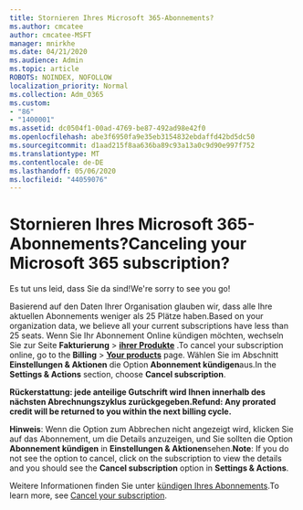 ```yaml
---
title: Stornieren Ihres Microsoft 365-Abonnements?
ms.author: cmcatee
author: cmcatee-MSFT
manager: mnirkhe
ms.date: 04/21/2020
ms.audience: Admin
ms.topic: article
ROBOTS: NOINDEX, NOFOLLOW
localization_priority: Normal
ms.collection: Adm_O365
ms.custom:
- "86"
- "1400001"
ms.assetid: dc0504f1-00ad-4769-be87-492ad98e42f0
ms.openlocfilehash: abe3f6950fa9e35eb3154832ebdaffd42bd5dc50
ms.sourcegitcommit: d1aad215f8aa636ba89c93a13a0c9d90e997f752
ms.translationtype: MT
ms.contentlocale: de-DE
ms.lasthandoff: 05/06/2020
ms.locfileid: "44059076"
---
```

# <a name="canceling-your-microsoft-365-subscription"></a><span data-ttu-id="969d3-102">Stornieren Ihres Microsoft 365-Abonnements?</span><span class="sxs-lookup"><span data-stu-id="969d3-102">Canceling your Microsoft 365 subscription?</span></span>

<span data-ttu-id="969d3-103">Es tut uns leid, dass Sie da sind!</span><span class="sxs-lookup"><span data-stu-id="969d3-103">We're sorry to see you go!</span></span>
  
<span data-ttu-id="969d3-104">Basierend auf den Daten Ihrer Organisation glauben wir, dass alle Ihre aktuellen Abonnements weniger als 25 Plätze haben.</span><span class="sxs-lookup"><span data-stu-id="969d3-104">Based on your organization data, we believe all your current subscriptions have less than 25 seats.</span></span> <span data-ttu-id="969d3-105">Wenn Sie Ihr Abonnement Online kündigen möchten, wechseln Sie zur Seite **Fakturierung** \> **[ihrer Produkte](https://go.microsoft.com/fwlink/p/?linkid=842054)** .</span><span class="sxs-lookup"><span data-stu-id="969d3-105">To cancel your subscription online, go to the **Billing** \> **[Your products](https://go.microsoft.com/fwlink/p/?linkid=842054)** page.</span></span> <span data-ttu-id="969d3-106">Wählen Sie im Abschnitt **Einstellungen & Aktionen** die Option **Abonnement kündigen**aus.</span><span class="sxs-lookup"><span data-stu-id="969d3-106">In the **Settings & Actions** section, choose **Cancel subscription**.</span></span>
  
<span data-ttu-id="969d3-107">**Rückerstattung: jede anteilige Gutschrift wird Ihnen innerhalb des nächsten Abrechnungszyklus zurückgegeben.**</span><span class="sxs-lookup"><span data-stu-id="969d3-107">**Refund: Any prorated credit will be returned to you within the next billing cycle.**</span></span> 

<span data-ttu-id="969d3-108">**Hinweis**: Wenn die Option zum Abbrechen nicht angezeigt wird, klicken Sie auf das Abonnement, um die Details anzuzeigen, und Sie sollten die Option **Abonnement kündigen** in **Einstellungen & Aktionen**sehen.</span><span class="sxs-lookup"><span data-stu-id="969d3-108">**Note**: If you do not see the option to cancel, click on the subscription to view the details and you should see the **Cancel subscription** option in **Settings & Actions**.</span></span> 

<span data-ttu-id="969d3-109">Weitere Informationen finden Sie unter [kündigen Ihres Abonnements](https://docs.microsoft.com/office365/admin/subscriptions-and-billing/cancel-your-subscription).</span><span class="sxs-lookup"><span data-stu-id="969d3-109">To learn more, see [Cancel your subscription](https://docs.microsoft.com/office365/admin/subscriptions-and-billing/cancel-your-subscription).</span></span> 
